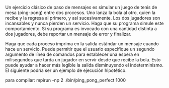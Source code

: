 Un ejercicio clásico de paso de mensajes es simular un juego de tenis de mesa (ping-pong) entre dos procesos. Uno lanza la bola al otro, quien la recibe y la regresa al primero, y así sucesivamente. Los dos jugadores son incansables y nunca pierden un servicio. Haga que su programa simule este comportamiento. Si su programa es invocado con una cantidad distinta a dos jugadores, debe reportar un mensaje de error y finalizar.

Haga que cada proceso imprima en la salida estándar un mensaje cuando hace un servicio. Puede permitir que el usuario especifique un segundo argumento de línea de comandos para establecer una espera en milisegundos que tarda un jugador en servir desde que recibe la bola. Esto puede ayudar a hacer más legible la salida disminuyendo el indeterminismo. El siguiente podría ser un ejemplo de ejecución hipotético.


para compilar: mpirun -np 2 ./bin/ping_pong_perfect 1000